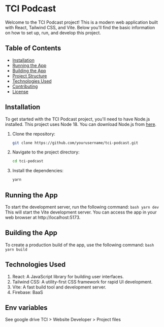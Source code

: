 # TCI Podcast

Welcome to the TCI Podcast project! This is a modern web application built with React, Tailwind CSS, and Vite. Below you'll find the basic information on how to set up, run, and develop this project.

## Table of Contents

- [Installation](#installation)
- [Running the App](#running-the-app)
- [Building the App](#building-the-app)
- [Project Structure](#project-structure)
- [Technologies Used](#technologies-used)
- [Contributing](#contributing)
- [License](#license)

## Installation

To get started with the TCI Podcast project, you'll need to have Node.js installed. This project uses Node 18. You can download Node.js from [here](https://nodejs.org/).

1. Clone the repository:

   ```bash
   git clone https://github.com/yourusername/tci-podcast.git
   ```

2. Navigate to the project directory:

   ```bash
   cd tci-podcast
   ```

3. Install the dependencies:
   ```bash
   yarn
   ```

## Running the App

To start the development server, run the following command:
`bash
    yarn dev
    `
This will start the Vite development server. You can access the app in your web browser at http://localhost:5173.

## Building the App

To create a production build of the app, use the following command:
`bash
    yarn build
    `

## Technologies Used

1. React: A JavaScript library for building user interfaces.
2. Tailwind CSS: A utility-first CSS framework for rapid UI development.
3. Vite: A fast build tool and development server.
4. Firebase: BaaS

## Env variables

See google drive TCI > Website Developer > Project files
